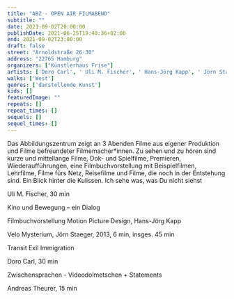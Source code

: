 ```yaml
---
title: "ABZ - OPEN AIR FILMABEND"
subtitle: ""
date: 2021-09-02T20:00:00
publishDate: 2021-06-25T19:40:36+02:00
end: 2021-09-02T23:00:00
draft: false
street: "Arnoldstraße 26-30"
address: "22765 Hamburg"
organizers: ["Künstlerhaus Frise"]
artists: ['Doro Carl', ' Uli M. Fischer', ' Hans-Jörg Kapp', ' Jörn Staeger', ' Andreas Theurer  ']
walks: ['West']
genres: ['darstellende Kunst']
kids: []
featuredImage: ""
repeats: []
repeat_times: []
sequels: []
sequel_times: []
---
```


Das Abbildungszentrum zeigt an 3 Abenden Filme aus eigener Produktion und Filme befreundeter Filmemacher\*innen. Zu sehen und zu hören sind kurze und mittellange Filme, Dok- und Spielfilme, Premieren, Wiederaufführungen, eine Filmbuchvorstellung mit Beispielfilmen, Lehrfilme, Filme fürs Netz, Reisefilme und Filme, die noch in der Entstehung sind. Ein Blick hinter die Kulissen.                                                                  Ich sehe was, was Du nicht siehst

Uli M. Fischer, 30 min 

Kino und Bewegung – ein Dialog

Filmbuchvorstellung Motion Picture Design, Hans-Jörg Kapp 

Velo Mysterium, Jörn Staeger, 2013, 6 min, insges. 45 min

Transit Exil Immigration 

Doro Carl, 30 min

Zwischensprachen - Videodolmetschen + Statements

Andreas Theurer, 15 min
